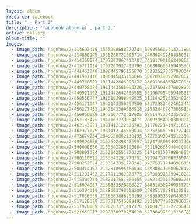 ```yaml
---
layout: album
resource: facebook
title: " - Part 2"
description: "facebook album of , part 2."
active: gallery
album-title: ""
images:
  - image_path: hngnhuw/2/314693430_1555288688272384_5992556074132118954_n.jpg
  - image_path: hngnhuw/2/314880145_1555288721605714_2408624928043805137_n.jpg
  - image_path: hngnhuw/2/414369574_1797207967413787_7419179019624095316_n.jpg
  - image_path: hngnhuw/2/415771914_1797207937413790_1063986967594953662_n.jpg
  - image_path: hngnhuw/2/441461248_1886445795156670_3529252783579803405_n.jpg
  - image_path: hngnhuw/2/441961416_1886445835156666_5062091909298766713_n.jpg
  - image_path: hngnhuw/2/449760523_1911442605990322_2509136465345709301_n.jpg
  - image_path: hngnhuw/2/449768374_1911442565990326_1925769183780289050_n.jpg
  - image_path: hngnhuw/2/449921302_1911442642656985_3510670545594088172_n.jpg
  - image_path: hngnhuw/2/450556747_1915183908949525_3111442585352492451_n.jpg
  - image_path: hngnhuw/2/456171947_1942143356253580_5817298246246124430_n.jpg
  - image_path: hngnhuw/2/456271483_1942143309586918_2158284676730598383_n.jpg
  - image_path: hngnhuw/2/456960029_1947167772417805_695144776433575304_n.jpg
  - image_path: hngnhuw/2/457133475_1947167779084471_2009795408080902439_n.jpg
  - image_path: hngnhuw/2/462143991_1981412122326703_8117622141971165790_n.jpg
  - image_path: hngnhuw/2/462371029_1981412145660034_1875756525017224483_n.jpg
  - image_path: hngnhuw/2/473674254_2049950862139495_672753939495123502_n.jpg
  - image_path: hngnhuw/2/499994556_2153642498436997_3284748000492373066_n.jpg
  - image_path: hngnhuw/2/500068656_2153642295103684_651192666988010960_n.jpg
  - image_path: hngnhuw/2/500091324_2153642551770325_1171481707989466805_n.jpg
  - image_path: hngnhuw/2/500110612_2153642291770351_5229473776033807455_n.jpg
  - image_path: hngnhuw/2/500251524_2153642391770341_8727537171469161505_n.jpg
  - image_path: hngnhuw/2/500314157_2152818695186044_459388410600676422_n.jpg
  - image_path: hngnhuw/2/511201462_2177911382676775_1079039262994162828_n.jpg
  - image_path: hngnhuw/2/515304734_2187017581766155_2292142312750077463_n.jpg
  - image_path: hngnhuw/2/516094957_2188663528268227_3888103824005517297_n.jpg
  - image_path: hngnhuw/2/516394319_2188663798268200_3392517628013285216_n.jpg
  - image_path: hngnhuw/2/517038339_2188663808268199_4395595189664985421_n.jpg
  - image_path: hngnhuw/2/517120379_2187017545099492_3931977492229363763_n.jpg
  - image_path: hngnhuw/2/517970089_2190207371447176_4180475332222064380_n.jpg
  - image_path: hngnhuw/2/521669917_2202038970264016_6273849250131369855_n.jpg
---
```

